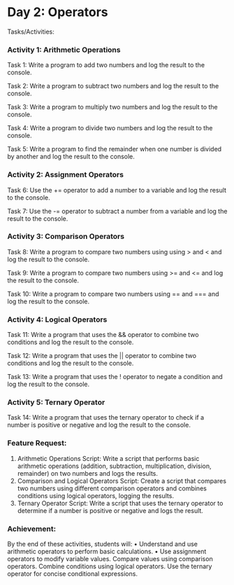 # Day 2: Operators

Tasks/Activities:

### Activity 1: Arithmetic Operations

Task 1: Write a program to add two numbers and log the result to the console.

Task 2: Write a program to subtract two numbers and log the result to the console.

Task 3: Write a program to multiply two numbers and log the result to the console.

Task 4: Write a program to divide two numbers and log the result to the console.

Task 5: Write a program to find the remainder when one number is divided by another and log the result to the console.

### Activity 2: Assignment Operators

Task 6: Use the += operator to add a number to a variable and log the result to the console.

Task 7: Use the -= operator to subtract a number from a variable and log the result to the console.

### Activity 3: Comparison Operators

Task 8: Write a program to compare two numbers using using > and < and log the result to the console.

Task 9: Write a program to compare two numbers using >= and <= and log the result to the console.


Task 10: Write a program to compare two numbers using == and === and log the result to the console.

### Activity 4: Logical Operators

Task 11: Write a program that uses the && operator to combine two conditions and log the result to the console.

Task 12: Write a program that uses the || operator to combine two conditions and log the result to the console.

Task 13: Write a program that uses the ! operator to negate a condition and log the result to the console.

### Activity 5: Ternary Operator

Task 14: Write a program that uses the ternary operator to check if a number is positive or negative and log the result to the console.

### Feature Request:
1. Arithmetic Operations Script: Write a script that performs basic arithmetic operations (addition, subtraction, multiplication, division, remainder) on two numbers and logs the results.
2. Comparison and Logical Operators Script: Create a script that compares two numbers using different comparison operators and combines conditions using logical operators, logging the results.
3. Ternary Operator Script: Write a script that uses the ternary operator to determine if a number is positive or negative and logs the result.

### Achievement:
By the end of these activities, students will:
• Understand and use arithmetic operators to perform basic calculations.
• Use assignment operators to modify variable values.
Compare values using comparison operators.
Combine conditions using logical operators.
Use the ternary operator for concise conditional expressions.